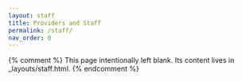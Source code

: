 ```yaml
---
layout: staff
title: Providers and Staff
permalink: /staff/
nav_order: 0
---
```

{% comment %}
  This page intentionally left blank. Its content lives in _layouts/staff.html.
{% endcomment %}
